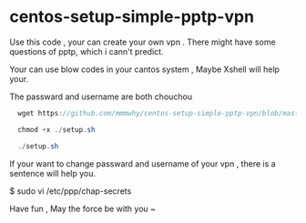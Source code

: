 # centos-setup-simple-pptp-vpn
Use this code , your can create your own vpn .
There might have some questions of pptp, which i cann't predict.

Your can use blow codes in your cantos system , Maybe Xshell will help your.

The passward and username are both chouchou 


``` java
  wget https://github.com/mmmwhy/centos-setup-simple-pptp-vpn/blob/master/setup.sh

  chmod +x ./setup.sh

  ./setup.sh
```





If your want to change passward and username of your vpn , there is a sentence will help you.

$ sudo vi /etc/ppp/chap-secrets

Have fun , May the force be with you ~

